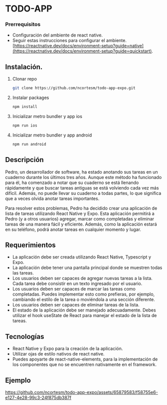 # TODO-APP
### Prerrequisitos
 * Configuración del ambiente de react native.
 * Seguir estas instrucciones para configurar el ambiente. [https://reactnative.dev/docs/environment-setup?guide=native](https://reactnative.dev/docs/environment-setup?guide=quickstart).

## Instalación.
1. Clonar repo
   ```sh
   git clone https://github.com/ncortesm/todo-app-expo.git
   ```

 2. Instalar packages
      ```sh
      npm install
      ```

 3. Inicializar metro bundler y app ios
      ```sh
      npm run ios
      ```

 4. Inicializar metro bundler y app android
      ```sh
      npm run android
      ```
   
## Descripción
Pedro, un desarrollador de software, ha estado anotando sus tareas en un cuaderno durante los últimos tres años. Aunque este método ha funcionado para él, ha comenzado a notar que su cuaderno se está llenando rápidamente y que buscar tareas antiguas se está volviendo cada vez más difícil. Además, no puede llevar su cuaderno a todas partes, lo que significa que a veces olvida anotar tareas importantes.

Para resolver estos problemas, Pedro ha decidido crear una aplicación de lista de tareas utilizando React Native y Expo. Esta aplicación permitirá a Pedro (y a otros usuarios) agregar, marcar como completadas y eliminar tareas de una manera fácil y eficiente. Además, como la aplicación estará en su teléfono, podrá anotar tareas en cualquier momento y lugar.
## Requerimientos
 * La aplicación debe ser creada utilizando React Native, Typescript y Expo.
 * La aplicación debe tener una pantalla principal donde se muestren todas las tareas.
 * Los usuarios deben ser capaces de agregar nuevas tareas a la lista. Cada tarea debe consistir en un texto ingresado por el usuario.
 * Los usuarios deben ser capaces de marcar las tareas como completadas. Puedes implementar esto como prefieras, por ejemplo, cambiando el estilo de la tarea o moviéndola a una sección diferente.
 * Los usuarios deben ser capaces de eliminar tareas de la lista.
 * El estado de la aplicación debe ser manejado adecuadamente. Debes utilizar el hook useState de React para manejar el estado de la lista de tareas.
## Tecnologías
 * React Native y Expo para la creación de la aplicación.
 * Utilizar ojas de estilo nativos de react native.
 * Puedes apoyarte de react-native-elements, para la implementación de los componentes que no se encuentren nativamente en el framework.
## Ejemplo
https://github.com/ncortesm/todo-app-expo/assets/65879583/f58755e6-e127-4e28-99c3-24f875db387f


